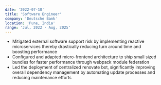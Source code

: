 ```yaml
---
date: '2022-07-18'
title: 'Software Engineer'
company: 'Deutsche Bank'
location: 'Pune, India'
range: 'Jul, 2022 - Aug, 2025'
---
```


- Mitigated external software support risk by implementing reactive
  microservices thereby drastically reducing turn around time and
  boosting performance
- Configured and adapted micro-frontend architecture to ship small
  sized bundles for faster performance through webpack module
  federation
- Led the deployment of centralized renovate bot, significantly
  improving overall dependency management by automating
  update processes and reducing maintenance efforts
